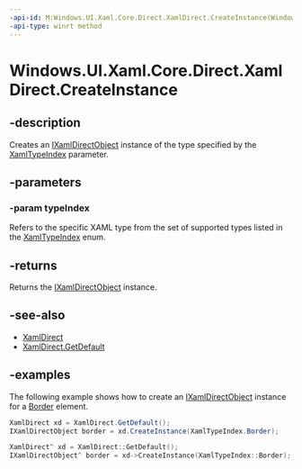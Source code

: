 ```yaml
---
-api-id: M:Windows.UI.Xaml.Core.Direct.XamlDirect.CreateInstance(Windows.UI.Xaml.Core.Direct.XamlTypeIndex)
-api-type: winrt method
---
```


<!-- Method syntax.
public IXamlDirectObject XamlDirect.CreateInstance(XamlTypeIndex typeIndex)
-->

# Windows.UI.Xaml.Core.Direct.XamlDirect.CreateInstance

## -description
Creates an [IXamlDirectObject](ixamldirectobject.md) instance of the type specified by the [XamlTypeIndex](xamltypeindex.md) parameter.

## -parameters
### -param typeIndex
Refers to the specific XAML type from the set of supported types listed in the [XamlTypeIndex](xamltypeindex.md) enum.

## -returns
Returns the [IXamlDirectObject](ixamldirectobject.md) instance.

## -see-also
* [XamlDirect](xamldirect.md)
* [XamlDirect.GetDefault](xamldirect_getdefault_846721868.md)

## -examples
The following example shows how to create an [IXamlDirectObject](ixamldirectobject.md) instance for a [Border](../windows.ui.xaml.controls/border.md) element. 

```C#
XamlDirect xd = XamlDirect.GetDefault();
IXamlDirectObject border = xd.CreateInstance(XamlTypeIndex.Border);
```

```CPP
XamlDirect^ xd = XamlDirect::GetDefault();
IXamlDirectObject^ border = xd->CreateInstance(XamlTypeIndex::Border);
```
